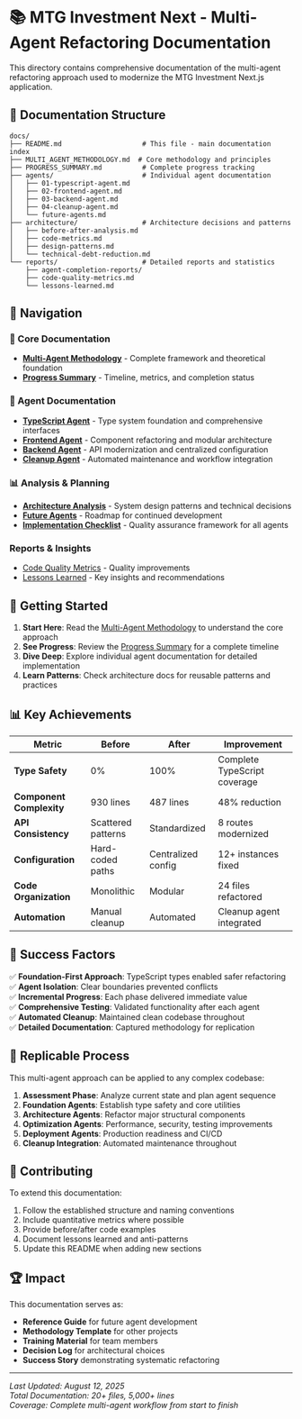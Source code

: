 # 📚 MTG Investment Next - Multi-Agent Refactoring Documentation

This directory contains comprehensive documentation of the multi-agent refactoring approach used to modernize the MTG Investment Next.js application.

## 📁 Documentation Structure

```
docs/
├── README.md                    # This file - main documentation index
├── MULTI_AGENT_METHODOLOGY.md  # Core methodology and principles
├── PROGRESS_SUMMARY.md          # Complete progress tracking
├── agents/                      # Individual agent documentation
│   ├── 01-typescript-agent.md
│   ├── 02-frontend-agent.md  
│   ├── 03-backend-agent.md
│   ├── 04-cleanup-agent.md
│   └── future-agents.md
├── architecture/                # Architecture decisions and patterns
│   ├── before-after-analysis.md
│   ├── code-metrics.md
│   ├── design-patterns.md
│   └── technical-debt-reduction.md
└── reports/                     # Detailed reports and statistics
    ├── agent-completion-reports/
    ├── code-quality-metrics.md
    └── lessons-learned.md
```

## 📁 Navigation

### 🎯 Core Documentation
- **[Multi-Agent Methodology](MULTI_AGENT_METHODOLOGY.md)** - Complete framework and theoretical foundation
- **[Progress Summary](PROGRESS_SUMMARY.md)** - Timeline, metrics, and completion status

### 🤖 Agent Documentation
- **[TypeScript Agent](agents/01-typescript-agent.md)** - Type system foundation and comprehensive interfaces
- **[Frontend Agent](agents/02-frontend-agent.md)** - Component refactoring and modular architecture  
- **[Backend Agent](agents/03-backend-agent.md)** - API modernization and centralized configuration
- **[Cleanup Agent](agents/04-cleanup-agent.md)** - Automated maintenance and workflow integration

### 📊 Analysis & Planning
- **[Architecture Analysis](agents/architecture.md)** - System design patterns and technical decisions
- **[Future Agents](agents/future-agents.md)** - Roadmap for continued development
- **[Implementation Checklist](agents/checklist.md)** - Quality assurance framework for all agents

### **Reports & Insights**
- [Code Quality Metrics](./reports/code-quality-metrics.md) - Quality improvements
- [Lessons Learned](./reports/lessons-learned.md) - Key insights and recommendations

## 🚀 Getting Started

1. **Start Here**: Read the [Multi-Agent Methodology](./MULTI_AGENT_METHODOLOGY.md) to understand the core approach
2. **See Progress**: Review the [Progress Summary](./PROGRESS_SUMMARY.md) for a complete timeline
3. **Dive Deep**: Explore individual agent documentation for detailed implementation
4. **Learn Patterns**: Check architecture docs for reusable patterns and practices

## 📊 Key Achievements

| Metric | Before | After | Improvement |
|--------|--------|-------|-------------|
| **Type Safety** | 0% | 100% | Complete TypeScript coverage |
| **Component Complexity** | 930 lines | 487 lines | 48% reduction |
| **API Consistency** | Scattered patterns | Standardized | 8 routes modernized |
| **Configuration** | Hard-coded paths | Centralized config | 12+ instances fixed |
| **Code Organization** | Monolithic | Modular | 24 files refactored |
| **Automation** | Manual cleanup | Automated | Cleanup agent integrated |

## 🎯 Success Factors

✅ **Foundation-First Approach**: TypeScript types enabled safer refactoring  
✅ **Agent Isolation**: Clear boundaries prevented conflicts  
✅ **Incremental Progress**: Each phase delivered immediate value  
✅ **Comprehensive Testing**: Validated functionality after each agent  
✅ **Automated Cleanup**: Maintained clean codebase throughout  
✅ **Detailed Documentation**: Captured methodology for replication  

## 🔄 Replicable Process

This multi-agent approach can be applied to any complex codebase:

1. **Assessment Phase**: Analyze current state and plan agent sequence
2. **Foundation Agents**: Establish type safety and core utilities  
3. **Architecture Agents**: Refactor major structural components
4. **Optimization Agents**: Performance, security, testing improvements
5. **Deployment Agents**: Production readiness and CI/CD
6. **Cleanup Integration**: Automated maintenance throughout

## 📝 Contributing

To extend this documentation:

1. Follow the established structure and naming conventions
2. Include quantitative metrics where possible
3. Provide before/after code examples
4. Document lessons learned and anti-patterns
5. Update this README when adding new sections

## 🏆 Impact

This documentation serves as:
- **Reference Guide** for future agent development
- **Methodology Template** for other projects
- **Training Material** for team members
- **Decision Log** for architectural choices
- **Success Story** demonstrating systematic refactoring

---

*Last Updated: August 12, 2025*  
*Total Documentation: 20+ files, 5,000+ lines*  
*Coverage: Complete multi-agent workflow from start to finish*
